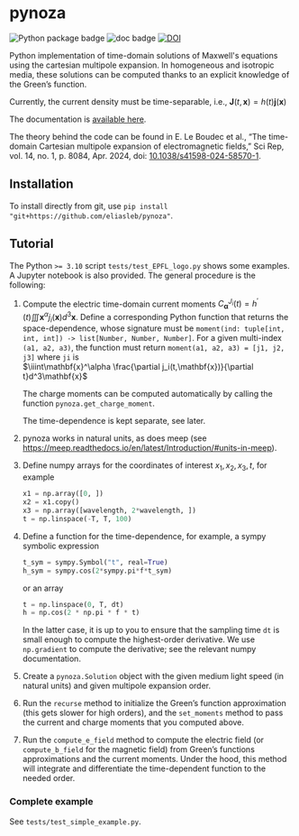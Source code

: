 # pynoza
![Python package badge](https://github.com/eliasleb/pynoza/actions/workflows/master.yml/badge.svg)
![doc badge](https://readthedocs.org/projects/pynoza/badge/?version=latest)
[![DOI](https://zenodo.org/badge/560843340.svg)](https://zenodo.org/doi/10.5281/zenodo.10497354)

Python implementation of time-domain solutions of Maxwell's equations using the cartesian multipole expansion. In homogeneous and isotropic media, these solutions can be computed thanks to an explicit knowledge of the Green’s function.

Currently, the current density must be time-separable, i.e., $\mathbf{J}(t,\mathbf{x})=h(t)\mathbf{j}(\mathbf{x})$

The documentation is [available here](https://pynoza.readthedocs.io/en/latest/).

The theory behind the code can be found in E. Le Boudec et al., “The time-domain Cartesian multipole expansion of electromagnetic fields,” Sci Rep, vol. 14, no. 1, p. 8084, Apr. 2024, doi: [10.1038/s41598-024-58570-1](https://doi.org/10.1038/s41598-024-58570-1).


## Installation
To install directly from git, use
``pip install "git+https://github.com/eliasleb/pynoza"``.

## Tutorial

The Python `>= 3.10` script `tests/test_EPFL_logo.py` shows some examples. A Jupyter notebook is also provided. The general procedure is the following:

1. Compute the electric time-domain current moments 
   $C_\mathbf{\alpha}^{J_i}(t)=h^{'}(t)\iiint\mathbf{x}^\alpha j_i(\mathbf{x}) d^3\mathbf{x}$.
   Define a corresponding Python function that returns the space-dependence, whose signature must be 
   `moment(ind: tuple[int, int, int]) -> list[Number, Number, Number]`. For a given multi-index `(a1, a2, a3)`, the 
   function must return `moment(a1, a2, a3) = [j1, j2, j3]` where `ji` is  
   $\iiint\mathbf{x}^\alpha \frac{\partial j_i(t,\mathbf{x})}{\partial t}d^3\mathbf{x}$ 

   The charge moments can be computed automatically by calling the function `pynoza.get_charge_moment`.
   
   The time-dependence is kept separate, see later.

2. pynoza works in natural units, as does meep (see https://meep.readthedocs.io/en/latest/Introduction/#units-in-meep).

3. Define numpy arrays for the coordinates of interest $x_1,x_2,x_3,t$, for example 

   ```python
   x1 = np.array([0, ])
   x2 = x1.copy()
   x3 = np.array([wavelength, 2*wavelength, ])
   t = np.linspace(-T, T, 100)
   ```

4. Define a function for the time-dependence, for example, a sympy symbolic expression

   ```python
   t_sym = sympy.Symbol("t", real=True)
   h_sym = sympy.cos(2*sympy.pi*f*t_sym)
   ```
   
   or an array

   ````python
   t = np.linspace(0, T, dt)
   h = np.cos(2 * np.pi * f * t)
   ````

   In the latter case, it is up to you to ensure that the sampling time `dt` is small enough to compute the highest-order 
   derivative. We use `np.gradient` to compute the derivative; see the relevant numpy documentation.

5. Create a `pynoza.Solution` object with the given medium light speed (in natural units) and given multipole expansion order.

6. Run the `recurse` method to initialize the Green’s function approximation (this gets slower for high orders), 
   and the `set_moments` method to pass the current and charge moments that you computed above.

7. Run the `compute_e_field` method to compute the electric field (or `compute_b_field` for the magnetic field) from Green’s functions approximations and the current moments. Under the hood, this method will integrate and differentiate the time-dependent function to the needed order.

### Complete example
See `tests/test_simple_example.py`.
